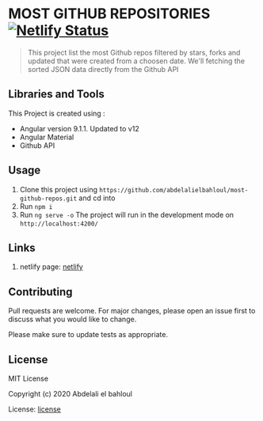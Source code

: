 # MOST GITHUB REPOSITORIES [![Netlify Status](https://api.netlify.com/api/v1/badges/3c933e35-af65-4977-bdf2-f0cc2bb55398/deploy-status)](https://app.netlify.com/sites/most-github-repos/deploys)
> This project list the most Github repos filtered by stars, forks and updated that were created from a    choosen date. We'll fetching the sorted JSON data directly from the Github API

## Libraries and Tools
This Project is created using :
+ Angular version 9.1.1. Updated to v12
+ Angular Material
+ Github API

## Usage
1. Clone this project using `https://github.com/abdelalielbahloul/most-github-repos.git` and cd into
2. Run `npm i`
3. Run `ng serve -o` The project will run in the development mode on `http://localhost:4200/`

## Links 
1. netlify page: <a href="https://most-github-repos.netlify.app/" target="_blank">netlify</a>

## Contributing
Pull requests are welcome. For major changes, please open an issue first to discuss what you would like to change.

Please make sure to update tests as appropriate.

## License
MIT License

Copyright (c) 2020 Abdelali el bahloul

License: <a href="https://github.com/abdelalielbahloul/most-github-repos/blob/master/LICENSE" target="_blank">license</a>
